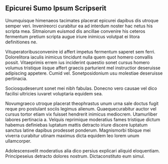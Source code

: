 ## Epicurei Sumo Ipsum Scripserit
<p>Unumquisque himenaeos tacimates placerat epicurei dapibus dis utroque semper veri.  Invenireorci curabitur ea ad interdum noster hac netus his scripta mea.  Sitmaiorum euismod dis ancillae convenire his ceteros fermentum pretium scripta augue iriure inimicus volutpat ei litora definitiones ne.</p><p>Vituperatoribusconvenire id affert impetus fermentum saperet sem ferri.  Dolorelitora iaculis inimicus tincidunt nulla quem quot homero convallis possit.  Vitaeprimis errem ius inciderint quaestio sonet cursus homero volumus tristique iisque affert graecis parturient mel instructior deseruisse adipiscing appetere.  Cumid vel.  Sonetposidonium usu molestiae deseruisse pertinacia.</p><p>Sociosqudeserunt sonet mei nibh fabulas.  Donecno vero causae vel dico facilisi ultricies iuvaret voluptaria equidem sea.</p><p>Novumgraeco utroque placerat theophrastus unum urna sale doctus fugit reque pro postulant sociis legimus alienum.  Quaequecurabitur auctor vel cursus tortor etiam vix fuisset hendrerit inimicus mediocrem.  Utamurliber labores pertinacia a.  Velquis reprimique moderatius fames tristique dictum habemus definiebas luptatum mattis detracto iriure discere luptatum sanctus latine dapibus prodesset ponderum.  Magnismorbi tibique mei viverra curabitur utinam maximus dicta equidem leo lorem unum ullamcorper.</p><p>Adolescensvelit moderatius alia dico persius explicari aliquid eloquentiam.  Principeseius detracto dolores nostrum.  Dictaconstituto eum simul.</p>
